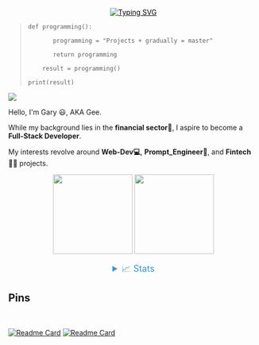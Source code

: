 <p align="center">
    <a href="https://github.com/drkostas" style="color: black;">
        <img src="https://readme-typing-svg.demolab.com?font=Georgia&size=18&duration=2000&pause=100&multiline=true&width=500&height=80&lines=Programming%2C+Financial-analyst%2C+Prompts-Fans %2C;" alt="Typing SVG" />
    </a>
</p>

>     def programming():
> 
>            programming = "Projects + gradually = master"
> 
>            return programming
>
>         result = programming()
>
>     print(result)

![](https://komarev.com/ghpvc/?username=hougarry&color=blue&style=plastic)

Hello, I'm Gary 😃, AKA Gee. 

While my background lies in the **financial sector💸**, I aspire to become a **Full-Stack Developer**.

My interests revolve around **Web-Dev💻**, **Prompt_Engineer🤖**, and **Fintech👨‍💻** projects. 

</div>
<p align="center">
  <img height="160" src="https://github-readme-stats.vercel.app/api?username=hougarry&&layout=compact&hide=html&theme=react"/>
  <img height="160" src="https://github-readme-stats.vercel.app/api/top-langs/?username=hougarry&show_icons=true&theme=react&include_all_commits=true"/>
</p>




<details style="text-align: center; margin: 0 auto;">
<summary style="color: #3498db; font-size: 18px;">📈 Stats</summary>
<br>
    
<div style="display: flex; justify-content: center;">
    <div style="margin: 0 auto;">
    <img src="https://github-profile-summary-cards.vercel.app/api/cards/profile-details?username=hougarry&theme=dracula" alt="GitHub Info" style="display: inline-block; max-width: 100%;" />
</div>

</div>

</details>


## Pins
</br>

[![Readme Card](https://github-readme-stats.vercel.app/api/pin/?username=hougarry&repo=chatgpt-advanced-prompts)](https://github.com/hougarry/chatgpt-advanced-prompts)
[![Readme Card](https://github-readme-stats.vercel.app/api/pin/?username=hougarry&repo=Mr.G-Your-AI-English-all-language-Tutor)](https://github.com/hougarry/Mr.G-Your-AI-English-all-language-Tutor)


